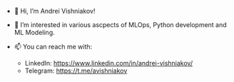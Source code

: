 - 👋 Hi, I’m Andrei Vishniakov!
- 👀 I’m interested in various ascpects of MLOps, Python development and ML Modeling.
- 📫 You can reach me with:
  
  - LinkedIn: https://www.linkedin.com/in/andrei-vishniakov/
  - Telegram: https://t.me/avishniakov
    

<!---
avishniakov/avishniakov is a ✨ special ✨ repository because its `README.md` (this file) appears on your GitHub profile.
You can click the Preview link to take a look at your changes.
--->
